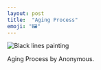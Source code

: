 ```yaml
---
layout: post
title:  "Aging Process"
emoji: "🖼️"
---
```


![Black lines painting]({{site.home}}/assets/img/aging-process.jpg)

Aging Process by Anonymous.